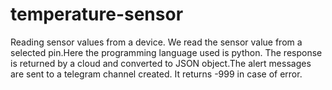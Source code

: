 # temperature-sensor
Reading sensor values from a device. We read the sensor value from a selected pin.Here the programming language used is python. The response is returned by a cloud and converted to JSON object.The alert messages are sent to a telegram channel created. It returns -999 in case of error.
